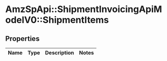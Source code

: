 # AmzSpApi::ShipmentInvoicingApiModelV0::ShipmentItems

## Properties
Name | Type | Description | Notes
------------ | ------------- | ------------- | -------------

